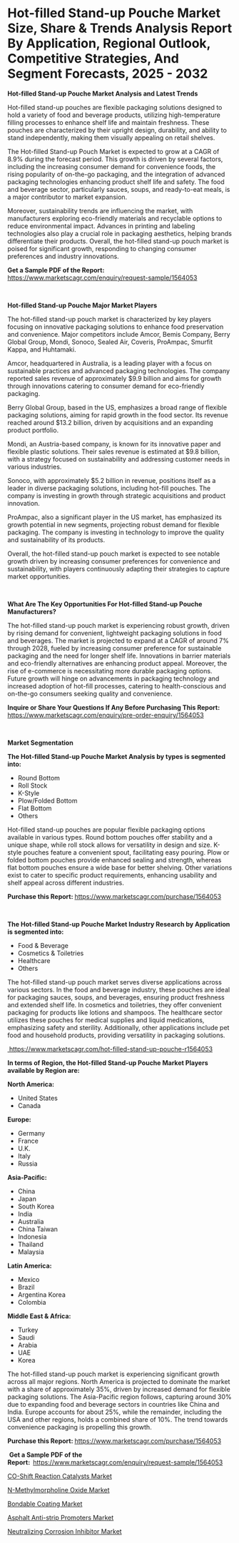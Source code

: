 <p><h1>Hot-filled Stand-up Pouche Market Size, Share & Trends Analysis Report By Application, Regional Outlook, Competitive Strategies, And Segment Forecasts, 2025 - 2032</h1></p><p><strong>Hot-filled Stand-up Pouche Market Analysis and Latest Trends</strong></p>
<p><p>Hot-filled stand-up pouches are flexible packaging solutions designed to hold a variety of food and beverage products, utilizing high-temperature filling processes to enhance shelf life and maintain freshness. These pouches are characterized by their upright design, durability, and ability to stand independently, making them visually appealing on retail shelves.</p><p>The Hot-filled Stand-up Pouch Market is expected to grow at a CAGR of 8.9% during the forecast period. This growth is driven by several factors, including the increasing consumer demand for convenience foods, the rising popularity of on-the-go packaging, and the integration of advanced packaging technologies enhancing product shelf life and safety. The food and beverage sector, particularly sauces, soups, and ready-to-eat meals, is a major contributor to market expansion.</p><p>Moreover, sustainability trends are influencing the market, with manufacturers exploring eco-friendly materials and recyclable options to reduce environmental impact. Advances in printing and labeling technologies also play a crucial role in packaging aesthetics, helping brands differentiate their products. Overall, the hot-filled stand-up pouch market is poised for significant growth, responding to changing consumer preferences and industry innovations.</p></p>
<p><strong>Get a Sample PDF of the Report:&nbsp;</strong> <a href="https://www.marketscagr.com/enquiry/request-sample/1564053?utm_campaign=2126&utm_medium=2&utm_source=Github&utm_content=ia&utm_term=15022025&utm_id=hot-filled-stand-up-pouche">https://www.marketscagr.com/enquiry/request-sample/1564053</a></p>
<p>&nbsp;</p>
<p><strong>Hot-filled Stand-up Pouche Major Market Players</strong></p>
<p><p>The hot-filled stand-up pouch market is characterized by key players focusing on innovative packaging solutions to enhance food preservation and convenience. Major competitors include Amcor, Bemis Company, Berry Global Group, Mondi, Sonoco, Sealed Air, Coveris, ProAmpac, Smurfit Kappa, and Huhtamaki.</p><p>Amcor, headquartered in Australia, is a leading player with a focus on sustainable practices and advanced packaging technologies. The company reported sales revenue of approximately $9.9 billion and aims for growth through innovations catering to consumer demand for eco-friendly packaging.</p><p>Berry Global Group, based in the US, emphasizes a broad range of flexible packaging solutions, aiming for rapid growth in the food sector. Its revenue reached around $13.2 billion, driven by acquisitions and an expanding product portfolio.</p><p>Mondi, an Austria-based company, is known for its innovative paper and flexible plastic solutions. Their sales revenue is estimated at $9.8 billion, with a strategy focused on sustainability and addressing customer needs in various industries.</p><p>Sonoco, with approximately $5.2 billion in revenue, positions itself as a leader in diverse packaging solutions, including hot-fill pouches. The company is investing in growth through strategic acquisitions and product innovation.</p><p>ProAmpac, also a significant player in the US market, has emphasized its growth potential in new segments, projecting robust demand for flexible packaging. The company is investing in technology to improve the quality and sustainability of its products.</p><p>Overall, the hot-filled stand-up pouch market is expected to see notable growth driven by increasing consumer preferences for convenience and sustainability, with players continuously adapting their strategies to capture market opportunities.</p></p>
<p>&nbsp;</p>
<p><strong>What Are The Key Opportunities For Hot-filled Stand-up Pouche Manufacturers?</strong></p>
<p><p>The hot-filled stand-up pouch market is experiencing robust growth, driven by rising demand for convenient, lightweight packaging solutions in food and beverages. The market is projected to expand at a CAGR of around 7% through 2028, fueled by increasing consumer preference for sustainable packaging and the need for longer shelf life. Innovations in barrier materials and eco-friendly alternatives are enhancing product appeal. Moreover, the rise of e-commerce is necessitating more durable packaging options. Future growth will hinge on advancements in packaging technology and increased adoption of hot-fill processes, catering to health-conscious and on-the-go consumers seeking quality and convenience.</p></p>
<p><strong>Inquire or Share Your Questions If Any Before Purchasing This Report:</strong> <a href="https://www.marketscagr.com/enquiry/pre-order-enquiry/1564053?utm_campaign=2126&utm_medium=2&utm_source=Github&utm_content=ia&utm_term=15022025&utm_id=hot-filled-stand-up-pouche">https://www.marketscagr.com/enquiry/pre-order-enquiry/1564053</a></p>
<p>&nbsp;</p>
<p><strong>Market Segmentation</strong></p>
<p><strong>The Hot-filled Stand-up Pouche Market Analysis by types is segmented into:</strong></p>
<p><ul><li>Round Bottom</li><li>Roll Stock</li><li>K-Style</li><li>Plow/Folded Bottom</li><li>Flat Bottom</li><li>Others</li></ul></p>
<p><p>Hot-filled stand-up pouches are popular flexible packaging options available in various types. Round bottom pouches offer stability and a unique shape, while roll stock allows for versatility in design and size. K-style pouches feature a convenient spout, facilitating easy pouring. Plow or folded bottom pouches provide enhanced sealing and strength, whereas flat bottom pouches ensure a wide base for better shelving. Other variations exist to cater to specific product requirements, enhancing usability and shelf appeal across different industries.</p></p>
<p><strong>Purchase this Report:&nbsp;</strong><a href="https://www.marketscagr.com/purchase/1564053?utm_campaign=2126&utm_medium=2&utm_source=Github&utm_content=ia&utm_term=15022025&utm_id=hot-filled-stand-up-pouche">https://www.marketscagr.com/purchase/1564053</a></p>
<p>&nbsp;</p>
<p><strong>The Hot-filled Stand-up Pouche Market Industry Research by Application is segmented into:</strong></p>
<p><ul><li>Food & Beverage</li><li>Cosmetics & Toiletries</li><li>Healthcare</li><li>Others</li></ul></p>
<p><p>The hot-filled stand-up pouch market serves diverse applications across various sectors. In the food and beverage industry, these pouches are ideal for packaging sauces, soups, and beverages, ensuring product freshness and extended shelf life. In cosmetics and toiletries, they offer convenient packaging for products like lotions and shampoos. The healthcare sector utilizes these pouches for medical supplies and liquid medications, emphasizing safety and sterility. Additionally, other applications include pet food and household products, providing versatility in packaging solutions.</p></p>
<p><a href="https://www.marketscagr.com/hot-filled-stand-up-pouche-r1564053?utm_campaign=2126&utm_medium=2&utm_source=Github&utm_content=ia&utm_term=15022025&utm_id=hot-filled-stand-up-pouche">&nbsp;https://www.marketscagr.com/hot-filled-stand-up-pouche-r1564053</a></p>
<p><strong>In terms of Region, the Hot-filled Stand-up Pouche Market Players available by Region are:</strong></p>
<p>
    <p> <strong> North America: </strong>
        <ul>
            <li>United States</li>
            <li>Canada</li>
        </ul>
        </p> 
    <p> <strong> Europe: </strong>
        <ul>
            <li>Germany</li>
            <li>France</li>
            <li>U.K.</li>
            <li>Italy</li>
            <li>Russia</li>
        </ul>
        </p> 
    <p> <strong> Asia-Pacific: </strong>
        <ul>
            <li>China</li>
            <li>Japan</li>
            <li>South Korea</li>
            <li>India</li>
            <li>Australia</li>
            <li>China Taiwan</li>
            <li>Indonesia</li>
            <li>Thailand</li>
            <li>Malaysia</li>
        </ul>
        </p> 
    <p> <strong> Latin America: </strong>
        <ul>
            <li>Mexico</li>
            <li>Brazil</li>
            <li>Argentina Korea</li>
            <li>Colombia</li>
        </ul>
        </p> 
    <p> <strong> Middle East & Africa: </strong>
        <ul>
            <li>Turkey</li>
            <li>Saudi</li>
            <li>Arabia</li>
            <li>UAE</li>
            <li>Korea</li>
        </ul>
    </p>
    </p>
<p><p>The hot-filled stand-up pouch market is experiencing significant growth across all major regions. North America is projected to dominate the market with a share of approximately 35%, driven by increased demand for flexible packaging solutions. The Asia-Pacific region follows, capturing around 30% due to expanding food and beverage sectors in countries like China and India. Europe accounts for about 25%, while the remainder, including the USA and other regions, holds a combined share of 10%. The trend towards convenience packaging is propelling this growth.</p></p>
<p><strong>Purchase this Report: </strong><a href="https://www.marketscagr.com/purchase/1564053?utm_campaign=2126&utm_medium=2&utm_source=Github&utm_content=ia&utm_term=15022025&utm_id=hot-filled-stand-up-pouche">https://www.marketscagr.com/purchase/1564053</a></p>
<p>&nbsp;<strong>Get a Sample PDF of the Report:&nbsp;&nbsp;</strong><a href="https://www.marketscagr.com/enquiry/request-sample/1564053?utm_campaign=2126&utm_medium=2&utm_source=Github&utm_content=ia&utm_term=15022025&utm_id=hot-filled-stand-up-pouche">https://www.marketscagr.com/enquiry/request-sample/1564053</a></p>
<p><strong></strong></p>
<p><p><a href="https://github.com/gukenneth26571/Market-Research-Report-List-1/blob/main/co-shift-reaction-catalysts-market.md?utm_campaign=2126&utm_medium=2&utm_source=Github&utm_content=ia&utm_term=15022025&utm_id=hot-filled-stand-up-pouche">CO-Shift Reaction Catalysts Market</a></p><p><a href="https://www.linkedin.com/pulse/in-depth-analysis-size-n-methylmorpholine-oxide-market-its-rapidgrowth-zwpwc?utm_campaign=2126&utm_medium=2&utm_source=Github&utm_content=ia&utm_term=15022025&utm_id=hot-filled-stand-up-pouche">N-Methylmorpholine Oxide Market</a></p><p><a href="https://github.com/ChiragRp1/Market-Research-Report-List-7/blob/main/bondable-coating-market.md?utm_campaign=2126&utm_medium=2&utm_source=Github&utm_content=ia&utm_term=15022025&utm_id=hot-filled-stand-up-pouche">Bondable Coating Market</a></p><p><a href="https://www.linkedin.com/pulse/navigating-asphalt-anti-strip-promoters-market-size-trends-revenue-jfbkc?utm_campaign=2126&utm_medium=2&utm_source=Github&utm_content=ia&utm_term=15022025&utm_id=hot-filled-stand-up-pouche">Asphalt Anti-strip Promoters Market</a></p><p><a href="https://www.linkedin.com/pulse/rising-trends-neutralizing-corrosion-inhibitor-market-projected-3sonc?utm_campaign=2126&utm_medium=2&utm_source=Github&utm_content=ia&utm_term=15022025&utm_id=hot-filled-stand-up-pouche">Neutralizing Corrosion Inhibitor Market</a></p></p>